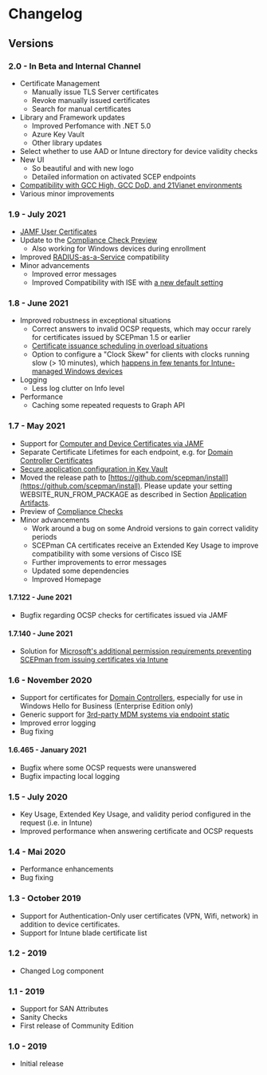 # Changelog

## Versions

### 2.0 - In Beta and Internal Channel

* Certificate Management
  * Manually issue TLS Server certificates
  * Revoke manually issued certificates
  * Search for manual certificates
* Library and Framework updates
  * Improved Perfomance with .NET 5.0
  * Azure Key Vault
  * Other library updates
* Select whether to use AAD or Intune directory for device validity checks
* New UI
  * So beautiful and with new logo
  * Detailed information on activated SCEP endpoints
* [Compatibility with GCC High, GCC DoD, and 21Vianet environments](../scepman-configuratoin/optional/application-settings/national-cloud-plattforms.md)
* Various minor improvements

### 1.9 - July 2021

* [JAMF User Certificates](../certificate-deployment/jamf/users.md)
* Update to the [Compliance Check Preview](../scepman-configuration/optional/application-settings/intune-validation.md#appconfig-intunevalidation-compliancecheck)
  * Also working for Windows devices during enrollment
* Improved [RADIUS-as-a-Service](https://www.radius-as-a-service.com) compatibility
* Minor advancements
  * Improved error messages
  * Improved Compatibility with ISE with [a new default setting](../scepman-configuration/optional/application-settings/azure-keyvault.md#appconfig-keyvaultconfig-rootcertificateconfig-addextendedkeyusage)

### 1.8 - June 2021

* Improved robustness in exceptional situations
  * Correct answers to invalid OCSP requests, which may occur rarely for certificates issued by SCEPman 1.5 or earlier
  * [Certificate issuance scheduling in overload situations](../scepman-configuration/optional/application-settings/certificates.md#appconfig-concurrentsceprequestlimit)
  * Option to configure a "Clock Skew" for clients with clocks running slow (> 10 minutes), which [happens in few tenants for Intune-managed Windows devices](troubleshooting/general.md#windows-10-devices-cannot-enroll-with-autopilot)
* Logging
  * Less log clutter on Info level
* Performance
  * Caching some repeated requests to Graph API

### 1.7 - May 2021

* Support for [Computer and Device Certificates via JAMF](../certificate-deployment/jamf/general.md)
* Separate Certificate Lifetimes for each endpoint, e.g. for [Domain Controller Certificates](../scepman-configuration/optional/application-settings/dc-validation.md#appconfig-dcvalidation-validityperioddays)
* [Secure application configuration in Key Vault](../scepman-configuration/optional/application-settings/#secure-configuration-in-azure-key-vault)
* Moved the release path to [https://github.com/scepman/install](https://github.com/scepman/install). Please update your setting WEBSITE_RUN_FROM_PACKAGE as described in Section [Application Artifacts](../scepman-configuration/optional/application-artifacts.md).
* Preview of [Compliance Checks](../scepman-configuration/optional/application-settings/intune-validation.md#appconfig-intunevalidation-compliancecheck)
* Minor advancements
  * Work around a bug on some Android versions to gain correct validity periods
  * SCEPman CA certificates receive an Extended Key Usage to improve compatibility with some versions of Cisco ISE
  * Further improvements to error messages
  * Updated some dependencies
  * Improved Homepage

#### 1.7.122 - June 2021

* Bugfix regarding OCSP checks for certificates issued via JAMF 

#### 1.7.140 - June 2021

* Solution for [Microsoft's additional permission requirements preventing SCEPman from issuing certificates via Intune](https://glueckkanja.zendesk.com/hc/en-us/articles/4402360224530-SCEPman-does-not-issue-certificates)

### 1.6 - November 2020

* Support for certificates for [Domain Controllers](../certificate-deployment/other-1/domain-controller-certificates.md), especially for use in Windows Hello for Business (Enterprise Edition only)
* Generic support for [3rd-party MDM systems via endpoint static](../certificate-deployment/other-1/static-certificates.md)
* Improved error logging
* Bug fixing

#### 1.6.465 - January 2021

* Bugfix where some OCSP requests were unanswered
* Bugfix impacting local logging

### 1.5 - July 2020

* Key Usage, Extended Key Usage, and validity period configured in the request (i.e. in Intune)
* Improved performance when answering certificate and OCSP requests

### 1.4 - Mai 2020

* Performance enhancements
* Bug fixing

### 1.3 - October 2019

* Support for Authentication-Only user certificates (VPN, Wifi, network) in addition to device certificates.
* Support for Intune blade certificate list

### 1.2 - 2019

* Changed Log component

### 1.1 - 2019

* Support for SAN Attributes
* Sanity Checks
* First release of Community Edition

### 1.0 - 2019

* Initial release
